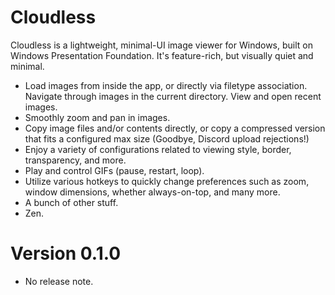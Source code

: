 # Cloudless
Cloudless is a lightweight, minimal-UI image viewer for Windows, built on Windows Presentation Foundation. It's feature-rich, but visually quiet and minimal.

- Load images from inside the app, or directly via filetype association. Navigate through images in the current directory. View and open recent images.
- Smoothly zoom and pan in images.
- Copy image files and/or contents directly, or copy a compressed version that fits a configured max size (Goodbye, Discord upload rejections!)
- Enjoy a variety of configurations related to viewing style, border, transparency, and more.
- Play and control GIFs (pause, restart, loop).
- Utilize various hotkeys to quickly change preferences such as zoom, window dimensions, whether always-on-top, and many more.
- A bunch of other stuff.
- Zen.

# Version 0.1.0
- No release note.